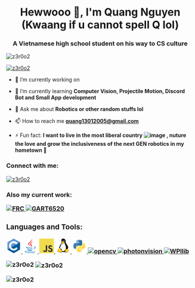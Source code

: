 <h1 align="center">Hewwooo 👋, I'm Quang Nguyen (Kwaang if u cannot spell Q lol)</h1>
<h3 align="center">A Vietnamese high school student on his way to CS culture </h3>

<p align="left"> <img src="https://komarev.com/ghpvc/?username=z3r0o2&label=Profile%20views&color=0e75b6&style=flat" alt="z3r0o2" /> </p>

<p align="left"> <a href="https://github.com/ryo-ma/github-profile-trophy"><img src="https://github-profile-trophy.vercel.app/?username=z3r0o2" alt="z3r0o2" /></a> </p>

- 🔭 I’m currently working on 
- 🌱 I’m currently learning **Computer Vision, Projectile Motion, Discord Bot and Small App development**

- 💬 Ask me about **Robotics or other random stuffs lol**

- 📫 How to reach me **quang13012005@gmail.com**

- ⚡ Fun fact: **I want to live in the most liberal country ![image](https://user-images.githubusercontent.com/91497379/158014390-7762571d-12b8-4070-ba23-33e81404dda8.png)  , nuture the love and grow the inclusiveness of the next GEN robotics in my hometown 🤖**

<h3 align="left">Connect with me:</h3>
<p align="left">
<a href="https://fb.com/z3r0o2" target="blank"><img align="center" src="https://raw.githubusercontent.com/rahuldkjain/github-profile-readme-generator/master/src/images/icons/Social/facebook.svg" alt="z3r0o2" height="30" width="40" /></a>
</p>

<h3 align="left">Also my current work:<h/3>
<p align="left">
<a href="https://www.firstinspires.org/robotics/frc" target="_blank" rel="noreferrer"> <img src=https://user-images.githubusercontent.com/91497379/158015665-c0efc493-ec2f-48bd-bcf3-bdb4ebe22fe6.png alt="FRC" width="55" height="55"/> </a>
<a href="https://www.gart6520.com/" target="_blank" rel="noreferrer"> <img src="https://user-images.githubusercontent.com/91497379/158015135-7c5e2940-3579-460d-bc7b-0af066732207.png" alt="GART6520" width="70" height="70"/> </a>





<h3 align="left">Languages and Tools:</h3>
<p align="left"> <a href="https://www.cprogramming.com/" target="_blank" rel="noreferrer"> <img src="https://raw.githubusercontent.com/devicons/devicon/master/icons/c/c-original.svg" alt="c" width="40" height="40"/> </a> <a href="https://www.java.com" target="_blank" rel="noreferrer"> <img src="https://raw.githubusercontent.com/devicons/devicon/master/icons/java/java-original.svg" alt="java" width="40" height="40"/> </a> <a href="https://developer.mozilla.org/en-US/docs/Web/JavaScript" target="_blank" rel="noreferrer"> <img src="https://raw.githubusercontent.com/devicons/devicon/master/icons/javascript/javascript-original.svg" alt="javascript" width="40" height="40"/> </a> <a href="https://www.linux.org/" target="_blank" rel="noreferrer"> <img src="https://raw.githubusercontent.com/devicons/devicon/master/icons/linux/linux-original.svg" alt="linux" width="40" height="40"/> </a> <a href="https://www.python.org" target="_blank" rel="noreferrer"> <img src="https://raw.githubusercontent.com/devicons/devicon/master/icons/python/python-original.svg" alt="python" width="40" height="40"/> </a> <a href="https://opencv.org/" target="_blank" rel="noreferrer"> <img src="https://www.vectorlogo.zone/logos/opencv/opencv-icon.svg" alt="opencv" width="40" height="40"/> </a>  <a href="https://photonvision.org/" target="_blank" rel="noreferrer"> <img src= https://user-images.githubusercontent.com/91497379/158015881-e756eba4-90c0-4661-95c9-f1cc6e72a55f.png alt="photonvision" width="40" height="40"/> <a href="https://github.com/wpilibsuite" target="_blank" rel="noreferrer"> <img src=https://user-images.githubusercontent.com/91497379/158015960-13d9ca3d-b723-4fb5-a986-de81ac5ec275.png alt="WPIlib" width="40" height="40"/> </a> </p>



<p><img align="left" src="https://github-readme-stats.vercel.app/api/top-langs?username=khooinguyeen&show_icons=true&locale=en&layout=compact" alt="z3r0o2" /></p>


<p>&nbsp;<img align="center" src="https://github-readme-stats.vercel.app/api?username=z3r0o2&show_icons=true&locale=en" alt="z3r0o2" /></p>


<p><img align="center" src="https://github-readme-streak-stats.herokuapp.com/?user=z3r0o2&" alt="z3r0o2" /></p>
